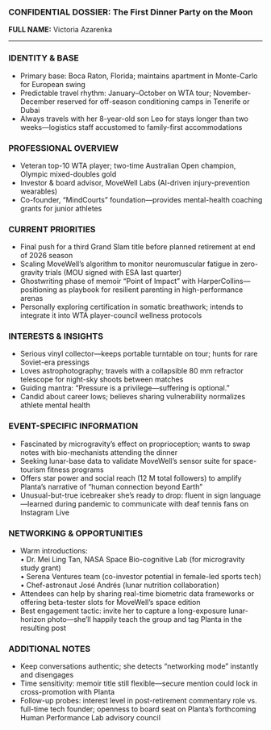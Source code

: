 ### CONFIDENTIAL DOSSIER: The First Dinner Party on the Moon

**FULL NAME:** Victoria Azarenka

---
### IDENTITY & BASE
- Primary base: Boca Raton, Florida; maintains apartment in Monte-Carlo for European swing  
- Predictable travel rhythm: January–October on WTA tour; November-December reserved for off-season conditioning camps in Tenerife or Dubai  
- Always travels with her 8-year-old son Leo for stays longer than two weeks—logistics staff accustomed to family-first accommodations  

### PROFESSIONAL OVERVIEW
- Veteran top-10 WTA player; two-time Australian Open champion, Olympic mixed-doubles gold  
- Investor & board advisor, MoveWell Labs (AI-driven injury-prevention wearables)  
- Co-founder, “MindCourts” foundation—provides mental-health coaching grants for junior athletes  

### CURRENT PRIORITIES
- Final push for a third Grand Slam title before planned retirement at end of 2026 season  
- Scaling MoveWell’s algorithm to monitor neuromuscular fatigue in zero-gravity trials (MOU signed with ESA last quarter)  
- Ghostwriting phase of memoir “Point of Impact” with HarperCollins—positioning as playbook for resilient parenting in high-performance arenas  
- Personally exploring certification in somatic breathwork; intends to integrate it into WTA player-council wellness protocols  

### INTERESTS & INSIGHTS
- Serious vinyl collector—keeps portable turntable on tour; hunts for rare Soviet-era pressings  
- Loves astrophotography; travels with a collapsible 80 mm refractor telescope for night-sky shoots between matches  
- Guiding mantra: “Pressure is a privilege—suffering is optional.”  
- Candid about career lows; believes sharing vulnerability normalizes athlete mental health  

### EVENT-SPECIFIC INFORMATION
- Fascinated by microgravity’s effect on proprioception; wants to swap notes with bio-mechanists attending the dinner  
- Seeking lunar-base data to validate MoveWell’s sensor suite for space-tourism fitness programs  
- Offers star power and social reach (12 M total followers) to amplify Planta’s narrative of “human connection beyond Earth”  
- Unusual-but-true icebreaker she’s ready to drop: fluent in sign language—learned during pandemic to communicate with deaf tennis fans on Instagram Live  

### NETWORKING & OPPORTUNITIES
- Warm introductions:  
  • Dr. Mei Ling Tan, NASA Space Bio-cognitive Lab (for microgravity study grant)  
  • Serena Ventures team (co-investor potential in female-led sports tech)  
  • Chef-astronaut José Andrés (lunar nutrition collaboration)  
- Attendees can help by sharing real-time biometric data frameworks or offering beta-tester slots for MoveWell’s space edition  
- Best engagement tactic: invite her to capture a long-exposure lunar-horizon photo—she’ll happily teach the group and tag Planta in the resulting post  

### ADDITIONAL NOTES
- Keep conversations authentic; she detects “networking mode” instantly and disengages  
- Time sensitivity: memoir title still flexible—secure mention could lock in cross-promotion with Planta  
- Follow-up probes: interest level in post-retirement commentary role vs. full-time tech founder; openness to board seat on Planta’s forthcoming Human Performance Lab advisory council
